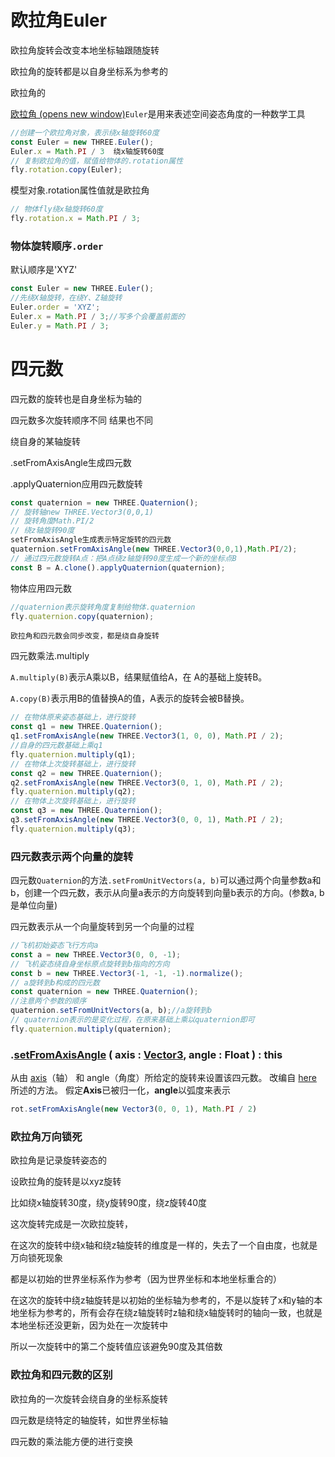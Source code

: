 # 欧拉角Euler

欧拉角旋转会改变本地坐标轴跟随旋转

欧拉角的旋转都是以自身坐标系为参考的

欧拉角的

[欧拉角 (opens new window)](https://baike.baidu.com/item/欧拉角/1626212?fr=aladdin)`Euler`是用来表述空间姿态角度的一种数学工具

```javascript
//创建一个欧拉角对象，表示绕x轴旋转60度
const Euler = new THREE.Euler();
Euler.x = Math.PI / 3  绕x轴旋转60度
// 复制欧拉角的值，赋值给物体的.rotation属性
fly.rotation.copy(Euler);
```

模型对象.rotation属性值就是欧拉角

```javascript
// 物体fly绕x轴旋转60度
fly.rotation.x = Math.PI / 3;
```

### 物体旋转顺序`.order`

默认顺序是'XYZ'

```javascript
const Euler = new THREE.Euler();
//先绕X轴旋转，在绕Y、Z轴旋转
Euler.order = 'XYZ';
Euler.x = Math.PI / 3;//写多个会覆盖前面的
Euler.y = Math.PI / 3;
```

# 四元数

四元数的旋转也是自身坐标为轴的

四元数多次旋转顺序不同 结果也不同

绕自身的某轴旋转

.setFromAxisAngle生成四元数

.applyQuaternion应用四元数旋转

```javascript
const quaternion = new THREE.Quaternion();
// 旋转轴new THREE.Vector3(0,0,1)
// 旋转角度Math.PI/2
// 绕z轴旋转90度
setFromAxisAngle生成表示特定旋转的四元数
quaternion.setFromAxisAngle(new THREE.Vector3(0,0,1),Math.PI/2);
// 通过四元数旋转A点：把A点绕z轴旋转90度生成一个新的坐标点B
const B = A.clone().applyQuaternion(quaternion);
```

物体应用四元数

```javascript
//quaternion表示旋转角度复制给物体.quaternion
fly.quaternion.copy(quaternion);
```

`欧拉角和四元数会同步改变，都是绕自身旋转`

四元数乘法.multiply 

`A.multiply(B)`表示A乘以B，结果赋值给A，在   A的基础上旋转B。

`A.copy(B)`表示用B的值替换A的值，A表示的旋转会被B替换。

```javascript
// 在物体原来姿态基础上，进行旋转
const q1 = new THREE.Quaternion();
q1.setFromAxisAngle(new THREE.Vector3(1, 0, 0), Math.PI / 2);
//自身的四元数基础上乘q1
fly.quaternion.multiply(q1);
// 在物体上次旋转基础上，进行旋转
const q2 = new THREE.Quaternion();
q2.setFromAxisAngle(new THREE.Vector3(0, 1, 0), Math.PI / 2);
fly.quaternion.multiply(q2);
// 在物体上次旋转基础上，进行旋转
const q3 = new THREE.Quaternion();
q3.setFromAxisAngle(new THREE.Vector3(0, 0, 1), Math.PI / 2);
fly.quaternion.multiply(q3);
```

### 四元数表示两个向量的旋转

四元数`Quaternion`的方法`.setFromUnitVectors(a, b)`可以通过两个向量参数a和b，创建一个四元数，表示从向量a表示的方向旋转到向量b表示的方向。(参数a, b是单位向量)

四元数表示从一个向量旋转到另一个向量的过程

```javascript
//飞机初始姿态飞行方向a
const a = new THREE.Vector3(0, 0, -1);
// 飞机姿态绕自身坐标原点旋转到b指向的方向
const b = new THREE.Vector3(-1, -1, -1).normalize();
// a旋转到b构成的四元数
const quaternion = new THREE.Quaternion();
//注意两个参数的顺序
quaternion.setFromUnitVectors(a, b);//a旋转到b
// quaternion表示的是变化过程，在原来基础上乘以quaternion即可
fly.quaternion.multiply(quaternion);
```

### .[setFromAxisAngle](https://threejs.org/docs/index.html#api/zh/math/Quaternion.setFromAxisAngle) ( axis : [Vector3](https://threejs.org/docs/index.html#api/zh/math/Vector3), angle : Float ) : this

从由 [axis](https://threejs.org/docs/index.html#api/zh/math/Vector3)（轴） 和 angle（角度）所给定的旋转来设置该四元数。
改编自 [here](http://www.euclideanspace.com/maths/geometry/rotations/conversions/angleToQuaternion/index.htm) 所述的方法。
假定**Axis**已被归一化，**angle**以弧度来表示

```js
rot.setFromAxisAngle(new Vector3(0, 0, 1), Math.PI / 2)
```

### 欧拉角万向锁死

欧拉角是记录旋转姿态的

设欧拉角的旋转是以xyz旋转

比如绕x轴旋转30度，绕y旋转90度，绕z旋转40度

这次旋转完成是一次欧拉旋转，

在这次的旋转中绕x轴和绕z轴旋转的维度是一样的，失去了一个自由度，也就是万向锁死现象

都是以初始的世界坐标系作为参考（因为世界坐标和本地坐标重合的）

在这次的旋转中绕z轴旋转是以初始的坐标轴为参考的，不是以旋转了x和y轴的本地坐标为参考的，所有会存在绕z轴旋转时z轴和绕x轴旋转时的轴向一致，也就是本地坐标还没更新，因为处在一次旋转中

所以一次旋转中的第二个旋转值应该避免90度及其倍数

### 欧拉角和四元数的区别

欧拉角的一次旋转会绕自身的坐标系旋转

四元数是绕特定的轴旋转，如世界坐标轴

四元数的乘法能方便的进行变换

